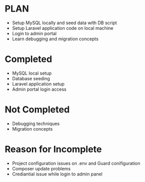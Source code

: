 # PLAN
* Setup MySQL locally and seed data with DB script
* Setup Laravel application code on local machine
* Login to admin portal
* Learn debugging and migration concepts

# Completed
* MySQL local setup
* Database seeding
* Laravel application setup
* Admin portal login access

# Not Completed
* Debugging techniques
* Migration concepts

# Reason for Incomplete
* Project configuration issues on .env and Guard conifiguration
* Composer update problems
* Crediantial issue while login to admin panel

